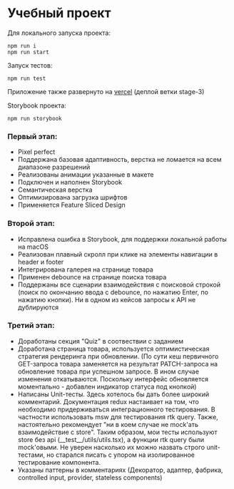 # Учебный проект

Для локального запуска проекта:

```
npm run i
npm run start
```

Запуск тестов:

```
npm run test
```

Приложение также развернуто на [vercel](https://innotech-project-git-stage-3-kdolgonosov.vercel.app?_vercel_share=AHgb19n9WPfpwZ5c1tPRSl06L1PMYM8b) (деплой ветки stage-3)

Storybook проекта:

```
npm run storybook
```

### Первый этап:

-   Pixel perfect
-   Поддержана базовая адаптивность, верстка не ломается на всем диапазоне разрешений
-   Реализованы анимации указанные в макете
-   Подключен и наполнен Storybook
-   Семантическая верстка
-   Оптимизирована загрузка шрифтов
-   Применяется Feature Sliced Design

### Второй этап:

-   Исправлена ошибка в Storybook, для поддержки локальной работы на macOS
-   Реализован плавный скролл при клике на элементы навигации в header и footer
-   Интегрирована галерея на странице товара
-   Применен debounce на странице поиска товара
-   Поддержаны все сценарии взаимодействия с поисковой строкой (поиск по окончанию ввода с debounce, по нажатию Enter, по нажатию кнопки). Ни в одном из кейсов запросы к API не дублируются

### Третий этап:

-   Доработаны секция "Quiz" в соотвествии с заданием
-   Доработана страница товара, используется оптимистическая стратегия рендеринга при обновлении. (По сути кеш первичного GET-запроса товара заменяется на результат PATCH-запроса на обновление товара при успешном запросе. В ином случае изменения откатываются. Поскольку интерфейс обновляется моментально - добавлен индикатор статуса под кнопкой)
-   Написаны Unit-тесты. Здесь хотелось бы дать более широкий комментарий. Документация redux настаивает на том, что необходимо придерживаться интеграционного тестирования. В частности использовать msw для тестирования rtk query. Также, настоятельно рекомендует "ни в коем случае не mock'ать взаимодействие с store". Таким образом, мои тесты используют store без api (\_\_test\_\_/utils/utils.tsx), а функции rtk query были mock'овыми. Не уверен насколько их можно назвать строго unit-тестами, но старался писать с упором на изолированное тестирование компонента.
-   Указаны паттерны в комментариях (Декоратор, адаптер, фабрика, controlled input, provider, stateless components)
